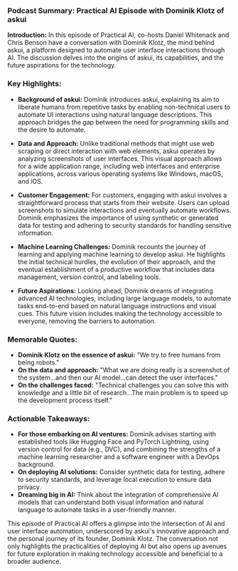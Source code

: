### Podcast Summary: Practical AI Episode with Dominik Klotz of askui

**Introduction:**
In this episode of Practical AI, co-hosts Daniel Whitenack and Chris Benson have a conversation with Dominik Klotz, the mind behind askui, a platform designed to automate user interface interactions through AI. The discussion delves into the origins of askui, its capabilities, and the future aspirations for the technology.

### Key Highlights:

- **Background of askui:** Dominik introduces askui, explaining its aim to liberate humans from repetitive tasks by enabling non-technical users to automate UI interactions using natural language descriptions. This approach bridges the gap between the need for programming skills and the desire to automate.

- **Data and Approach:** Unlike traditional methods that might use web scraping or direct interaction with web elements, askui operates by analyzing screenshots of user interfaces. This visual approach allows for a wide application range, including web interfaces and enterprise applications, across various operating systems like Windows, macOS, and iOS.

- **Customer Engagement:** For customers, engaging with askui involves a straightforward process that starts from their website. Users can upload screenshots to simulate interactions and eventually automate workflows. Dominik emphasizes the importance of using synthetic or generated data for testing and adhering to security standards for handling sensitive information.

- **Machine Learning Challenges:** Dominik recounts the journey of learning and applying machine learning to develop askui. He highlights the initial technical hurdles, the evolution of their approach, and the eventual establishment of a productive workflow that includes data management, version control, and labeling tools.

- **Future Aspirations:** Looking ahead, Dominik dreams of integrating advanced AI technologies, including large language models, to automate tasks end-to-end based on natural language instructions and visual cues. This future vision includes making the technology accessible to everyone, removing the barriers to automation.

### Memorable Quotes:
- **Dominik Klotz on the essence of askui:** "We try to free humans from being robots."
- **On the data and approach:** "What we are doing really is a screenshot of the system...and then our AI model...can detect the user interfaces."
- **On the challenges faced:** "Technical challenges you can solve this with knowledge and a little bit of research...The main problem is to speed up the development process itself."

### Actionable Takeaways:
- **For those embarking on AI ventures:** Dominik advises starting with established tools like Hugging Face and PyTorch Lightning, using version control for data (e.g., DVC), and combining the strengths of a machine learning researcher and a software engineer with a DevOps background.
- **On deploying AI solutions:** Consider synthetic data for testing, adhere to security standards, and leverage local execution to ensure data privacy.
- **Dreaming big in AI:** Think about the integration of comprehensive AI models that can understand both visual information and natural language to automate tasks in a user-friendly manner.

This episode of Practical AI offers a glimpse into the intersection of AI and user interface automation, underscored by askui's innovative approach and the personal journey of its founder, Dominik Klotz. The conversation not only highlights the practicalities of deploying AI but also opens up avenues for future exploration in making technology accessible and beneficial to a broader audience.
